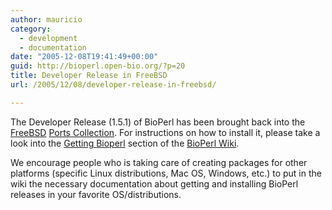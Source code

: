 ```yaml
---
author: mauricio
category:
  - development
  - documentation
date: "2005-12-08T19:41:49+00:00"
guid: http://bioperl.open-bio.org/?p=20
title: Developer Release in FreeBSD
url: /2005/12/08/developer-release-in-freebsd/

---
```

The Developer Release (1.5.1) of BioPerl has been brought back into the [FreeBSD](http://www.freebsd.org/) [Ports Collection](http://www.freebsd.org/ports/). For instructions on how to install it, please take a look into the [Getting Bioperl](/obf-hugo-test/wiki/Getting_BioPerl) section of the [BioPerl Wiki](/obf-hugo-test/wiki/Main_Page).

We encourage people who is taking care of creating packages for other platforms (specific Linux distributions, Mac OS, Windows, etc.) to put in the wiki the necessary documentation about getting and installing BioPerl releases in your favorite OS/distributions.
